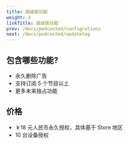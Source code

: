```yaml
---
title: 高级版功能
weight: 3
linkTitle: 高级版功能
prev: /docs/podcasted/configrations
next: /docs/podcasted/updatelog
---
```


<!--more-->

## 包含哪些功能?

- 永久删除广告
- 支持订阅 5 个节目以上
- 更多未来独占功能

## 价格

- ￥18 元人民币永久授权，具体基于 Store 地区
- 10 台设备授权
